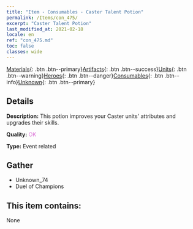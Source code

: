 ```yaml
---
title: "Item - Consumables - Caster Talent Potion"
permalink: /Items/con_475/
excerpt: "Caster Talent Potion"
last_modified_at: 2021-02-18
locale: en
ref: "con_475.md"
toc: false
classes: wide
---
```

 [Materials](/Items/){: .btn .btn--primary}[Artifacts](/Items/Artifacts/){: .btn .btn--success}[Units](/Items/Units/){: .btn .btn--warning}[Heroes](/Items/Heroes/){: .btn .btn--danger}[Consumables](/Items/Consumables/){: .btn .btn--info}[Unknown](/Items/Unknown/){: .btn .btn--primary}

## Details
 **Description:** This potion improves your Caster units' attributes and upgrades their skills.

 **Quality:** <span style="color: #DA70D6">OK</span>

 **Type:** Event related

## Gather

*    Unknown_74 
*    Duel of Champions 

## This item contains:

  None

